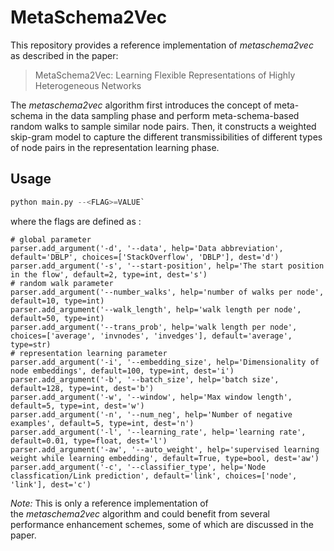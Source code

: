 # MetaSchema2Vec

This repository provides a reference implementation of *metaschema2vec* as described in the paper:

> MetaSchema2Vec: Learning Flexible Representations of Highly Heterogeneous Networks

The *metaschema2vec* algorithm first introduces the concept of meta-schema in the data sampling phase and perform meta-schema-based random walks to sample similar node pairs. Then, it constructs a weighted skip-gram model to capture the different transmissibilities of different types of node pairs in the representation learning phase. 

## Usage

```python
python main.py --<FLAG>=VALUE`
```

where the flags are defined as :

```
# global parameter
parser.add_argument('-d', '--data', help='Data abbreviation', default='DBLP', choices=['StackOverflow', 'DBLP'], dest='d')
parser.add_argument('-s', '--start-position', help='The start position in the flow', default=2, type=int, dest='s')
# random walk parameter
parser.add_argument('--number_walks', help='number of walks per node', default=10, type=int)
parser.add_argument('--walk_length', help='walk length per node', default=50, type=int)
parser.add_argument('--trans_prob', help='walk length per node', choices=['average', 'invnodes', 'invedges'], default='average', type=str)
# representation learning parameter
parser.add_argument('-i', '--embedding_size', help='Dimensionality of node embeddings', default=100, type=int, dest='i')
parser.add_argument('-b', '--batch_size', help='batch size', default=128, type=int, dest='b')
parser.add_argument('-w', '--window', help='Max window length', default=5, type=int, dest='w')
parser.add_argument('-n', '--num_neg', help='Number of negative examples', default=5, type=int, dest='n')
parser.add_argument('-l', '--learning_rate', help='learning rate', default=0.01, type=float, dest='l')
parser.add_argument('-aw', '--auto_weight', help='supervised learning weight while learning embedding', default=True, type=bool, dest='aw')
parser.add_argument('-c', '--classifier_type', help='Node classfication/Link prediction', default='link', choices=['node', 'link'], dest='c')
```

*Note:* This is only a reference implementation of the *metaschema2vec* algorithm and could benefit from several performance enhancement schemes, some of which are discussed in the paper.